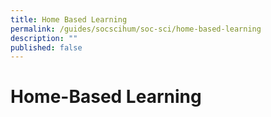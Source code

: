 ```yaml
---
title: Home Based Learning
permalink: /guides/socscihum/soc-sci/home-based-learning
description: ""
published: false
---
```

# Home-Based Learning